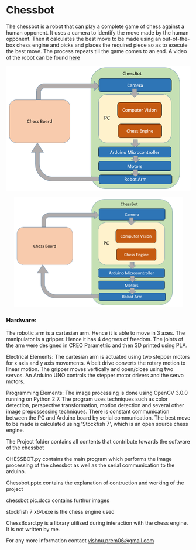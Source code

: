 # Chessbot

The chessbot is a robot that can play a complete game of chess against a human opponent. It uses a camera to identify the move made by the human opponent. Then it calculates the best move to be made using an out-of-the-box chess engine and picks and places the required piece so as to execute the best move. The process repeats till the game comes to an end. A video of the robot can be found [here](https://www.youtube.com/watch?v=mVN2BmjSzAE)

![GitHub Logo](/img/img1.png)

<p align="center">
  <img width="460" height="300" src="/img/img1.png">
</p>

### Hardware:

The robotic arm is a cartesian arm. Hence it is able to move in 3 axes. The manipulator is a gripper. Hence it has 4 degrees of freedom. The joints of the arm were designed in CREO Parametric and then 3D printed using PLA. 


Electrical Elements:
The cartesian arm is actuated using two stepper motors for x axis and y axis movements. A belt drive converts the rotary motion to linear motion. The gripper moves vertically and open/close using two servos. An Arduino UNO controls the stepper motor drivers and the servo motors.

Programming Elements:
The image processing is done using OpenCV 3.0.0 running on Python 2.7. The program uses techniques such as color detection, perspective transformation, motion detection and several other image prepossessing techniques. There is constant communication between the PC and Arduino board by serial communication. The best move to be made is calculated using 'Stockfish 7', which is an open source chess engine.

The Project folder contains all contents that contribute towards the software of the chessbot


CHESSBOT.py contains the main program which performs the image processing of the chessbot as well as the serial communication to the arduino.

Chessbot.pptx contains the explanation of contruction and working of the project

chessbot pic.docx contains furthur images 

stockfish 7 x64.exe is the chess engine used

ChessBoard.py is a library utilised during interaction with the chess engine. It is not written by me.

For any more information contact vishnu.prem06@gmail.com


